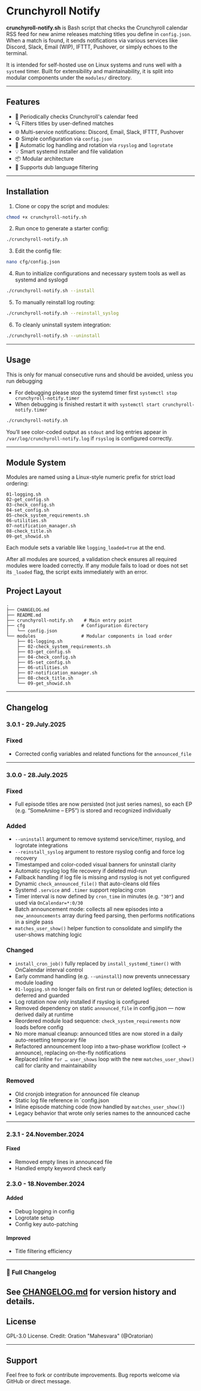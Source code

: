 # Crunchyroll Notify

**crunchyroll-notify.sh** is Bash script that checks the Crunchyroll calendar RSS feed for new anime releases matching titles you define in `config.json`. When a match is found, it sends notifications via various services like Discord, Slack, Email (WIP), IFTTT, Pushover, or simply echoes to the terminal.

It is intended for self-hosted use on Linux systems and runs well with a `systemd` timer. Built for extensibility and maintainability, it is split into modular components under the `modules/` directory.

---

## Features

* 🔁 Periodically checks Crunchyroll's calendar feed
* 🔍 Filters titles by user-defined matches
* 🌐 Multi-service notifications: Discord, Email, Slack, IFTTT, Pushover
* ⚙️ Simple configuration via `config.json`
* 📜 Automatic log handling and rotation via `rsyslog` and `logrotate`
* 💡 Smart systemd installer and file validation
* 📦 Modular architecture
* 💬 Supports dub language filtering

---

## Installation

1. Clone or copy the script and modules:

```bash
chmod +x crunchyroll-notify.sh
```

2. Run once to generate a starter config:

```bash
./crunchyroll-notify.sh
```

3. Edit the config file:

```bash
nano cfg/config.json
```

4. Run to initialize configurations and necessary system tools as well as systemd and syslogd

```bash
./crunchyroll-notify.sh --install
```

5. To manually reinstall log routing:

```bash
./crunchyroll-notify.sh --reinstall_syslog
```

6. To cleanly uninstall system integration:

```bash
./crunchyroll-notify.sh --uninstall
```

---

## Usage

This is only for manual consecutive runs and should be avoided, unless you run debugging
- For debugging please stop the systemd timer first `systemctl stop crunchyroll-notify.timer`
- When debugging is finished restart it with `systemctl start crunchyroll-notify.timer`

```bash
./crunchyroll-notify.sh
```

You’ll see color-coded output as `stdout` and log entries appear in `/var/log/crunchyroll-notify.log` if `rsyslog` is configured correctly.

---

## Module System

Modules are named using a Linux-style numeric prefix for strict load ordering:

```
01-logging.sh
02-get_config.sh
03-check_config.sh
04-set_config.sh
05-check_system_requirements.sh
06-utilities.sh
07-notification_manager.sh
08-check_title.sh
09-get_showid.sh
```

Each module sets a variable like `logging_loaded=true` at the end.

After all modules are sourced, a validation check ensures all required modules were loaded correctly. If any module fails to load or does not set its `_loaded` flag, the script exits immediately with an error.


## Project Layout

```text
.
├── CHANGELOG.md
├── README.md
├── crunchyroll-notify.sh    # Main entry point
├── cfg                     # Configuration directory
│   └── config.json
└── modules                 # Modular components in load order
    ├── 01-logging.sh
    ├── 02-check_system_requirements.sh
    ├── 03-get_config.sh
    ├── 04-check_config.sh
    ├── 05-set_config.sh
    ├── 06-utilities.sh
    ├── 07-notification_manager.sh
    ├── 08-check_title.sh
    └── 09-get_showid.sh
```
---

## Changelog

### 3.0.1 - 29.July.2025

### Fixed
- Corrected config variables and related functions for the `announced_file`
---

### 3.0.0 - 28.July.2025

### Fixed
- Full episode titles are now persisted (not just series names), so each EP (e.g. “SomeAnime – EP5”) is stored and recognized individually

### Added

- `--uninstall` argument to remove systemd service/timer, rsyslog, and logrotate integrations
- `--reinstall_syslog` argument to restore rsyslog config and force log recovery
- Timestamped and color-coded visual banners for uninstall clarity
- Automatic rsyslog log file recovery if deleted mid-run
- Fallback handling if log file is missing and rsyslog is not yet configured
- Dynamic `check_announced_file()` that auto-cleans old files
- Systemd `.service` and `.timer` support replacing cron
- Timer interval is now defined by `cron_time` in minutes (e.g. `"30"`) and used via `OnCalendar=*:0/30`
- Batch announcement mode: collects all new episodes into a `new_announcements` array during feed parsing, then performs notifications in a single pass
- `matches_user_show()` helper function to consolidate and simplify the user-shows matching logic

### Changed

- `install_cron_job()` fully replaced by `install_systemd_timer()` with OnCalendar interval control
- Early command handling (e.g. `--uninstall`) now prevents unnecessary module loading
- `01-logging.sh` no longer fails on first run or deleted logfiles; detection is deferred and guarded
- Log rotation now only installed if rsyslog is configured
- Removed dependency on static `announced_file` in config.json — now derived daily at runtime
- Reordered module load sequence: `check_system_requirements` now loads before config
- No more manual cleanup: announced titles are now stored in a daily auto-resetting temporary file
- Refactored announcement loop into a two-phase workflow (collect → announce), replacing on-the-fly notifications
- Replaced inline `for … user_shows` loop with the new `matches_user_show()` call for clarity and maintainability

### Removed

- Old cronjob integration for announced file cleanup
- Static log file reference in `config.json
- Inline episode matching code (now handled by `matches_user_show()`)
- Legacy behavior that wrote only series names to the announced cache
---

### 2.3.1 - 24.November.2024

#### Fixed

* Removed empty lines in announced file
* Handled empty keyword check early

### 2.3.0 - 18.November.2024

#### Added

* Debug logging in config
* Logrotate setup
* Config key auto-patching

#### Improved

* Title filtering efficiency
---

### 📄 Full Changelog

See [CHANGELOG.md](CHANGELOG.md) for version history and details.
---

## License

GPL-3.0 License. Credit: Oration "Mahesvara" (@Oratorian)

---

## Support

Feel free to fork or contribute improvements. Bug reports welcome via GitHub or direct message.
